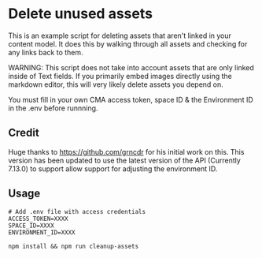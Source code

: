 # Delete unused assets

This is an example script for deleting assets that aren't linked in your content model. It does this by walking through all assets and checking for any links back to them.

WARNING: This script does not take into account assets that are only linked inside of Text fields. If you primarily embed images directly using the markdown editor, this will very likely delete assets you depend on.

You must fill in your own CMA access token, space ID & the Environment ID in the .env before runnning.

## Credit
Huge thanks to https://github.com/grncdr for his initial work on this. This version has been updated to use the latest version of the API (Currently 7.13.0) to support allow support for adjusting the environment ID.

## Usage
```
# Add .env file with access credentials
ACCESS_TOKEN=XXXX
SPACE_ID=XXXX
ENVIRONMENT_ID=XXXX

npm install && npm run cleanup-assets
```

